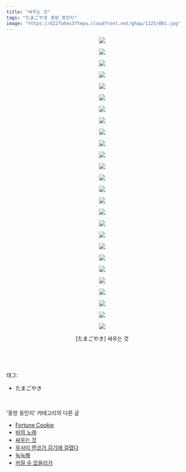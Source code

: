 ```yaml
---
title: "싸우는 것"
tags: "たまごやき 동방_동인지"
image: "https://d227u6es37tepu.cloudfront.net/ghap/1125/001.jpg"
---
```

<div class="article">
<p style="text-align: center; clear: none; float: none;"><img src="{{ site.imgserver6 }}/ghap/1125/001.jpg"/></p>
<p style="text-align: center; clear: none; float: none;"><img src="{{ site.imgserver6 }}/ghap/1125/002.jpg"/></p>
<p style="text-align: center; clear: none; float: none;"><img src="{{ site.imgserver6 }}/ghap/1125/003.jpg"/></p>
<p style="text-align: center; clear: none; float: none;"><img src="{{ site.imgserver6 }}/ghap/1125/004.jpg"/></p>
<p style="text-align: center; clear: none; float: none;"><img src="{{ site.imgserver6 }}/ghap/1125/005.jpg"/></p>
<p style="text-align: center; clear: none; float: none;"><img src="{{ site.imgserver6 }}/ghap/1125/006.jpg"/></p>
<p style="text-align: center; clear: none; float: none;"><img src="{{ site.imgserver6 }}/ghap/1125/007.jpg"/></p>
<p style="text-align: center; clear: none; float: none;"><img src="{{ site.imgserver6 }}/ghap/1125/008.jpg"/></p>
<p style="text-align: center; clear: none; float: none;"><img src="{{ site.imgserver6 }}/ghap/1125/009.jpg"/></p>
<p style="text-align: center; clear: none; float: none;"><img src="{{ site.imgserver6 }}/ghap/1125/010.jpg"/></p>
<p style="text-align: center; clear: none; float: none;"><img src="{{ site.imgserver6 }}/ghap/1125/011.jpg"/></p>
<p style="text-align: center; clear: none; float: none;"><img src="{{ site.imgserver6 }}/ghap/1125/012.jpg"/></p>
<p style="text-align: center; clear: none; float: none;"><img src="{{ site.imgserver6 }}/ghap/1125/013.jpg"/></p>
<p style="text-align: center; clear: none; float: none;"><img src="{{ site.imgserver6 }}/ghap/1125/014.jpg"/></p>
<p style="text-align: center; clear: none; float: none;"><img src="{{ site.imgserver6 }}/ghap/1125/015.jpg"/></p>
<p style="text-align: center; clear: none; float: none;"><img src="{{ site.imgserver6 }}/ghap/1125/016.jpg"/></p>
<p style="text-align: center; clear: none; float: none;"><img src="{{ site.imgserver6 }}/ghap/1125/017.jpg"/></p>
<p style="text-align: center; clear: none; float: none;"><img src="{{ site.imgserver6 }}/ghap/1125/018.jpg"/></p>
<p style="text-align: center; clear: none; float: none;"><img src="{{ site.imgserver6 }}/ghap/1125/019.jpg"/></p>
<p style="text-align: center; clear: none; float: none;"><img src="{{ site.imgserver6 }}/ghap/1125/020.jpg"/></p>
<p style="text-align: center; clear: none; float: none;"><img src="{{ site.imgserver6 }}/ghap/1125/021.jpg"/></p>
<p style="text-align: center; clear: none; float: none;"><img src="{{ site.imgserver6 }}/ghap/1125/022.jpg"/></p>
<p style="text-align: center; clear: none; float: none;"><img src="{{ site.imgserver6 }}/ghap/1125/023.jpg"/></p>
<p style="text-align: center; clear: none; float: none;"><img src="{{ site.imgserver6 }}/ghap/1125/024.jpg"/></p>
<p style="text-align: center; clear: none; float: none;"><img src="{{ site.imgserver6 }}/ghap/1125/025.jpg"/></p>
<p style="text-align: center; clear: none; float: none;"><img src="{{ site.imgserver6 }}/ghap/1125/026.jpg"/></p>
<p style="text-align: center; clear: none; float: none;">[たまごやき] 싸우는 것</p>
<p><br/></p>
</div><br/>
<div class="tagTrail">
<p>태그: </p>
<ul>
<li>たまごやき</li>
</ul>
</div><br/>
<div class="another">
<p>'동방 동인지' 카테고리의 다른 글</p>
<ul>
<li><a href="/ghap_1127">Fortune Cookie</a></li>
<li><a href="/ghap_1126">비의 노래</a></li>
<li><a href="/ghap_1125">싸우는 것</a></li>
<li><a href="/ghap_1123">우사미 렌코가 감기에 걸렸다</a></li>
<li><a href="/ghap_1122">눅눅해</a></li>
<li><a href="/ghap_1121">커질 수 있을리가</a></li>
</ul>
</div><br/>
<div class="cb_module cb_fluid">
<div class="cb_wrt cb_profile">
</div><!-- commentList close -->
</div><br/>

